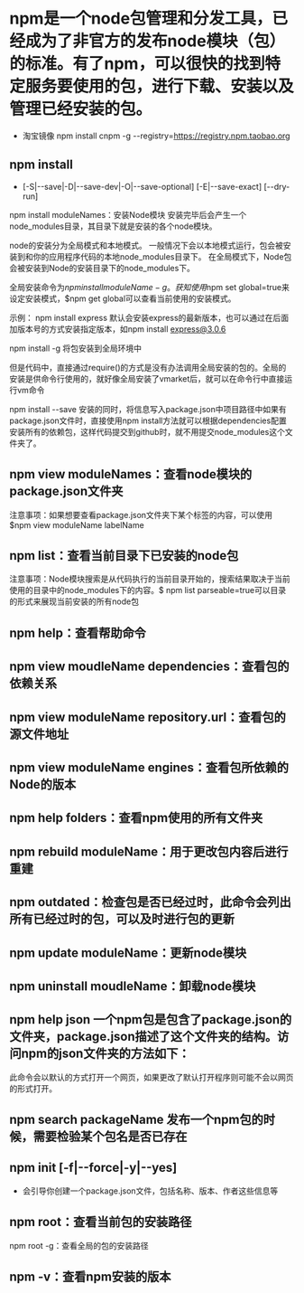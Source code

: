 # npm是一个node包管理和分发工具，已经成为了非官方的发布node模块（包）的标准。有了npm，可以很快的找到特定服务要使用的包，进行下载、安装以及管理已经安装的包。
- 淘宝镜像 npm install cnpm -g --registry=https://registry.npm.taobao.org

## npm install
- [-S|--save|-D|--save-dev|-O|--save-optional] [-E|--save-exact] [--dry-run]

npm install moduleNames：安装Node模块
安装完毕后会产生一个node_modules目录，其目录下就是安装的各个node模块。

node的安装分为全局模式和本地模式。
一般情况下会以本地模式运行，包会被安装到和你的应用程序代码的本地node_modules目录下。
在全局模式下，Node包会被安装到Node的安装目录下的node_modules下。

全局安装命令为$npm install  moduleName -g。
获知使用$npm set global=true来设定安装模式，$npm get global可以查看当前使用的安装模式。

示例：
npm install express 
默认会安装express的最新版本，也可以通过在后面加版本号的方式安装指定版本，如npm install express@3.0.6

npm install <name> -g 
将包安装到全局环境中

但是代码中，直接通过require()的方式是没有办法调用全局安装的包的。全局的安装是供命令行使用的，就好像全局安装了vmarket后，就可以在命令行中直接运行vm命令

npm install <name> --save 
安装的同时，将信息写入package.json中项目路径中如果有package.json文件时，直接使用npm install方法就可以根据dependencies配置安装所有的依赖包，这样代码提交到github时，就不用提交node_modules这个文件夹了。

## npm view moduleNames：查看node模块的package.json文件夹
注意事项：如果想要查看package.json文件夹下某个标签的内容，可以使用$npm view moduleName labelName

## npm list：查看当前目录下已安装的node包
注意事项：Node模块搜索是从代码执行的当前目录开始的，搜索结果取决于当前使用的目录中的node_modules下的内容。$ npm list parseable=true可以目录的形式来展现当前安装的所有node包

## npm help：查看帮助命令

## npm view moudleName dependencies：查看包的依赖关系

## npm view moduleName repository.url：查看包的源文件地址

## npm view moduleName engines：查看包所依赖的Node的版本

## npm help folders：查看npm使用的所有文件夹

## npm rebuild moduleName：用于更改包内容后进行重建

## npm outdated：检查包是否已经过时，此命令会列出所有已经过时的包，可以及时进行包的更新

## npm update moduleName：更新node模块

## npm uninstall moudleName：卸载node模块

## npm help json 一个npm包是包含了package.json的文件夹，package.json描述了这个文件夹的结构。访问npm的json文件夹的方法如下：
此命令会以默认的方式打开一个网页，如果更改了默认打开程序则可能不会以网页的形式打开。

## npm search packageName 发布一个npm包的时候，需要检验某个包名是否已存在

## npm init [-f|--force|-y|--yes]
- 会引导你创建一个package.json文件，包括名称、版本、作者这些信息等

## npm root：查看当前包的安装路径
npm root -g：查看全局的包的安装路径

## npm -v：查看npm安装的版本